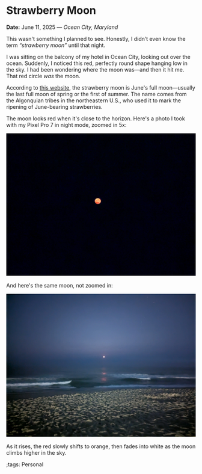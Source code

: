 # Strawberry Moon

**Date:** June 11, 2025 — *Ocean City, Maryland*

This wasn't something I planned to see. Honestly, I didn’t even know the term *“strawberry moon”* until that night.

I was sitting on the balcony of my hotel in Ocean City, looking out over the ocean. Suddenly, I noticed this red, perfectly round shape hanging low in the sky. I had been wondering where the moon was—and then it hit me. That red circle *was* the moon.

According to [this website](https://www.almanac.com/content/full-moon-june), the strawberry moon is June's full moon—usually the last full moon of spring or the first of summer. The name comes from the Algonquian tribes in the northeastern U.S., who used it to mark the ripening of June-bearing strawberries.

The moon looks red when it's close to the horizon. Here's a photo I took with my Pixel Pro 7 in night mode, zoomed in 5x:

![Zoomed in Strawberry Moon](pix/StrawberryMoon/StrawberryMoon2.webp)

And here's the same moon, not zoomed in:

![Wide shot of Strawberry Moon](pix/StrawberryMoon/StrawberryMoon1.webp)

As it rises, the red slowly shifts to orange, then fades into white as the moon climbs higher in the sky.

;tags: Personal
